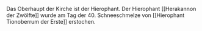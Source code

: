 Das Oberhaupt der Kirche ist der Hierophant. Der Hierophant [[Herakannon der Zwölfte]] wurde am Tag der 40. Schneeschmelze von [[Hierophant Tionoberrum der Erste]] erstochen.